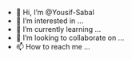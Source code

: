 - 👋 Hi, I’m @Yousif-Sabal
- 👀 I’m interested in ...
- 🌱 I’m currently learning ...
- 💞️ I’m looking to collaborate on ...
- 📫 How to reach me ...

<!---
Yousif-Sabal/Yousif-Sabal is a ✨ special ✨ repository because its `README.md` (this file) appears on your GitHub profile.
You can click the Preview link to take a look at your changes.
--->
